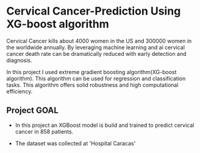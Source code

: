 # Cervical Cancer-Prediction Using XG-boost algorithm

Cervical Cancer kills about 4000 women in the US and 300000 women in the worldwide annually. By leveraging machine learning and ai cervical cancer death rate can be dramatically reduced with early detection and diagnosis.

In this project I used extreme gradient boosting algorithm(XG-boost algorithm). This algorithm can be used for regression and classification tasks. This algorithm offers solid robustness and high computational efficiency.

## Project GOAL

* In this project an XGBoost model is build and trained to predict cervical cancer in 858 patients.

* The dataset was collected at 'Hospital Caracas'
